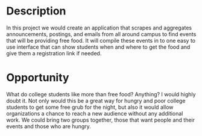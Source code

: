 # Description
In this project we would create an application that scrapes and aggregates announcements, postings, and emails from all around campus to find events that will be providing free food. It will compile these events in to one easy to use interface that can show students when and where to get the food and give them a registration link if needed.
# Opportunity
What do college students like more than free food? Anything? I would highly doubt it. Not only would this be a great way for hungry and poor college students to get some free grub for the night, but also it would allow organizations a chance to reach a new audience without any additional work. We could bring two groups together, those that want people and their events and those who are hungry.
